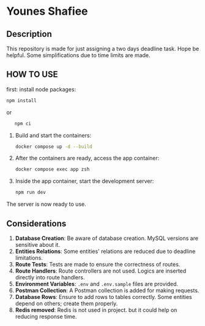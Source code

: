 # Younes Shafiee

## Description

This repository is made for just assigning a two days deadline task. Hope be helpful.
Some simplifications due to time limits are made.

## HOW TO USE

first: install node packages:
   ```sh
   npm install 
   ```
or
```sh
   npm ci 
   ```

1. Build and start the containers:

   ```sh
   docker compose up -d --build
   ```

2. After the containers are ready, access the app container:

   ```sh
   docker compose exec app zsh
   ```

3. Inside the app container, start the development server:
   ```sh
   npm run dev
   ```

The server is now ready to use.

## Considerations

1. **Database Creation**: Be aware of database creation. MySQL versions are sensitive about it.
2. **Entities Relations**: Some entities' relations are reduced due to deadline limitations.
3. **Route Tests**: Tests are made to ensure the correctness of routes.
4. **Route Handlers**: Route controllers are not used. Logics are inserted directly into route handlers.
5. **Environment Variables**: `.env` and `.env.sample` files are provided.
6. **Postman Collection**: A Postman collection is added for making requests.
7. **Database Rows**: Ensure to add rows to tables correctly. Some entities depend on others; create them properly.
8. **Redis removed**: Redis is not used in project. but it could help on reducing response time.
